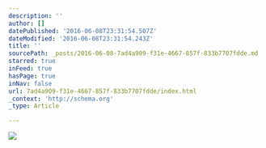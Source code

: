 ```yaml
---
description: ''
author: []
datePublished: '2016-06-08T23:31:54.507Z'
dateModified: '2016-06-08T23:31:54.243Z'
title: ''
sourcePath: _posts/2016-06-08-7ad4a909-f31e-4667-857f-833b7707fdde.md
starred: true
inFeed: true
hasPage: true
inNav: false
url: 7ad4a909-f31e-4667-857f-833b7707fdde/index.html
_context: 'http://schema.org'
_type: Article

---
```

![](https://the-grid-user-content.s3-us-west-2.amazonaws.com/9a1f9b02-1f9c-4d4e-b5cd-0885caf91e4b.jpg)